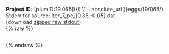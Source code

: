 **Project ID:** [plumID:19.065]({{ '/' | absolute_url }}eggs/19/065/)  
Stderr for source:  iter_7_pc_[0.35,-0.05].dat   
(download [zipped raw stdout](iter_7_pc_[0.35,-0.05].dat.plumed_master.stdout.txt.zip))  
{% raw %}
<pre>
</pre>
{% endraw %}
